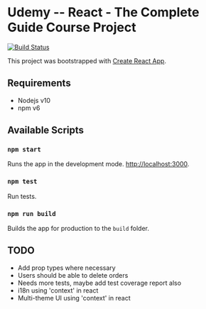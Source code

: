 # Udemy -- React - The Complete Guide Course Project

[![Build Status](https://travis-ci.com/szenadam/burgerbuilder.svg?branch=master)](https://travis-ci.com/szenadam/burgerbuilder)

This project was bootstrapped with [Create React App](https://github.com/facebook/create-react-app).

## Requirements

- Nodejs v10
- npm v6

## Available Scripts

### `npm start`

Runs the app in the development mode. [http://localhost:3000](http://localhost:3000).

### `npm test`

Run tests.

### `npm run build`

Builds the app for production to the `build` folder.

## TODO

- Add prop types where necessary
- Users should be able to delete orders
- Needs more tests, maybe add test coverage report also
- i18n using 'context' in react
- Multi-theme UI using 'context' in react
